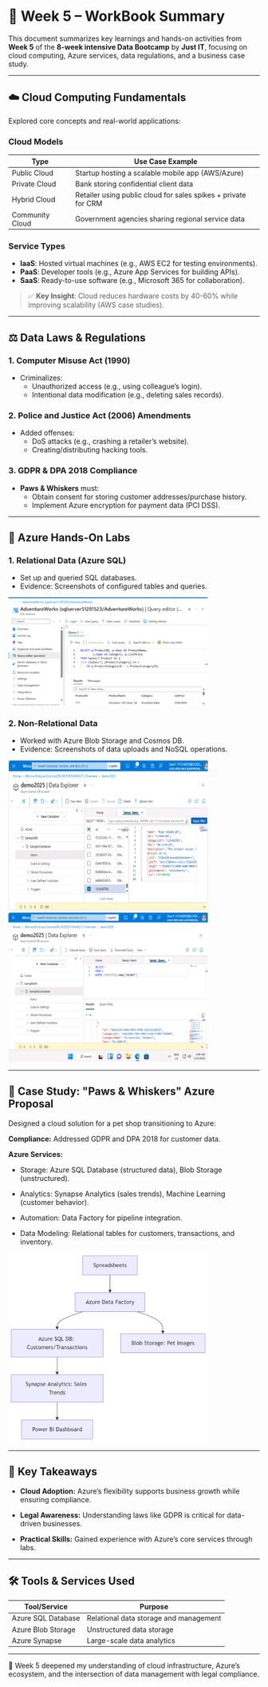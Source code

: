 # 📘 Week 5 – WorkBook Summary  

This document summarizes key learnings and hands-on activities from **Week 5** of the **8-week intensive Data Bootcamp** by **Just IT**, focusing on cloud computing, Azure services, data regulations, and a business case study.  

---

## ☁️ **Cloud Computing Fundamentals**  
Explored core concepts and real-world applications:  

### **Cloud Models**  
| Type          | Use Case Example                          |  
|---------------|-------------------------------------------|  
| Public Cloud  | Startup hosting a scalable mobile app (AWS/Azure) |  
| Private Cloud | Bank storing confidential client data     |  
| Hybrid Cloud  | Retailer using public cloud for sales spikes + private for CRM |  
| Community Cloud | Government agencies sharing regional service data |  

### **Service Types**  
- **IaaS**: Hosted virtual machines (e.g., AWS EC2 for testing environments).  
- **PaaS**: Developer tools (e.g., Azure App Services for building APIs).  
- **SaaS**: Ready-to-use software (e.g., Microsoft 365 for collaboration).  

> ✅ **Key Insight**: Cloud reduces hardware costs by 40-60% while improving scalability (AWS case studies).  

---

## ⚖️ **Data Laws & Regulations**  
### **1. Computer Misuse Act (1990)**  
- Criminalizes:  
  - Unauthorized access (e.g., using colleague’s login).  
  - Intentional data modification (e.g., deleting sales records).  

### **2. Police and Justice Act (2006) Amendments**  
- Added offenses:  
  - DoS attacks (e.g., crashing a retailer’s website).  
  - Creating/distributing hacking tools.  

### **3. GDPR & DPA 2018 Compliance**  
- **Paws & Whiskers** must:  
  - Obtain consent for storing customer addresses/purchase history.  
  - Implement Azure encryption for payment data (PCI DSS).  

---

## 🔧 **Azure Hands-On Labs**  
### **1. Relational Data (Azure SQL)**  
- Set up and queried SQL databases.
- Evidence: Screenshots of configured tables and queries.
<p float="center">
  <img src="Pic_Inserted/Azure_Relational_Data.png" alt="Purchasing Power Analysis:Gender Differences Chart" width="400"/>
</p>

### **2. Non-Relational Data**  
- Worked with Azure Blob Storage and Cosmos DB.
- Evidence: Screenshots of data uploads and NoSQL operations.
<p float="center">
  <img src="Pic_Inserted/Azure_NonRelational_Data1.png" alt="Purchasing Power Analysis:Gender Differences Chart" width="400" height="300"/>
  <img src="Pic_Inserted/Azure_NonRelational_Data2.png" alt="Purchasing Power Analysis:Gender Differences Chart" width="400" height="300"/>
</p>

---

## 🐾 Case Study: "Paws & Whiskers" Azure Proposal
Designed a cloud solution for a pet shop transitioning to Azure:

**Compliance:** Addressed GDPR and DPA 2018 for customer data.

**Azure Services:**

 - Storage: Azure SQL Database (structured data), Blob Storage (unstructured).

 - Analytics: Synapse Analytics (sales trends), Machine Learning (customer behavior).

 - Automation: Data Factory for pipeline integration.

 - Data Modeling: Relational tables for customers, transactions, and inventory.

<p float="center">
  <img src="Pic_Inserted/Paws_Whiskers_Azure_Solution_Architecture.png" alt="Purchasing Power Analysis:Gender Differences Chart" width="400" />
</p>

---

## 📜 Key Takeaways
- **Cloud Adoption:** Azure’s flexibility supports business growth while ensuring compliance.

- **Legal Awareness:** Understanding laws like GDPR is critical for data-driven businesses.

- **Practical Skills:** Gained experience with Azure’s core services through labs.

---

## 🛠️ Tools & Services Used
| Tool/Service       | Purpose                                  |
|--------------------|------------------------------------------|
| Azure SQL Database | Relational data storage and management   |
| Azure Blob Storage | Unstructured data storage                |
| Azure Synapse      | Large-scale data analytics               |

---

📌 Week 5 deepened my understanding of cloud infrastructure, Azure’s ecosystem, and the intersection of data management with legal compliance.
